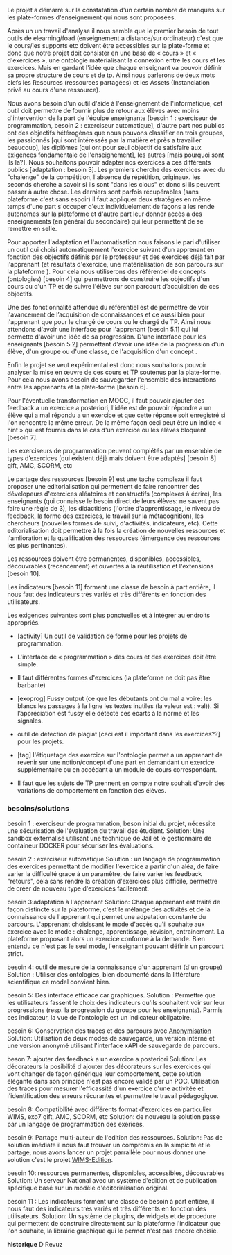 
Le projet a démarré sur la constatation d'un certain nombre de manques sur les plate-formes d'enseignement qui nous sont proposées.

Après un un travail d'analyse il nous semble que le premier besoin de tout outils de elearning/foad (enseignement a distance/sur ordinateur) c'est que le cours/les supports etc doivent être accessibles sur la plate-forme et donc que notre projet doit consister en une base de « cours » et « d'exercices », une ontologie matérialisant la connexion entre les cours et les exercices.
Mais en gardant l'idée que chaque enseignant va pouvoir définir sa propre structure de cours et de tp. Ainsi nous parlerons de deux mots clefs les Resources (ressources partagées) et les Assets (Instanciation privé au cours d'une ressource).

Nous avons besoin d'un outil d'aide à l'enseignement de l'informatique, cet outil doit permettre de fournir plus de retour aux élèves avec moins d'intervention de la part de l'équipe enseignante [besoin 1 : exerciseur de programmation, besoin 2 : exerciseur automatique], d'autre part nos publics ont des objectifs hétérogènes que nous pouvons classifier en trois groupes, les passionnés [qui sont intéressés par la matière et près a travailler beaucoup], les diplômes [qui ont pour seul objectif de satisfaire aux exigences fondamentale de l'enseignement], les autres [mais pourquoi sont ils la?]. Nous souhaitons pouvoir adapter nos exercices a ces différents publics [adaptation : besoin 3]. Les premiers cherche des exercices avec du "chalenge" de la compétition, l'absence de répétition, originaux. les seconds cherche a savoir si ils sont "dans les clous" et donc si ils peuvent passer à autre chose. Les derniers sont parfois récupérables (sans plateforme c'est sans espoir) il faut appliquer deux stratégies en même temps d'une part s'occuper d'eux individuelement de façons a les rende autonomes sur la plateforme et d'autre part leur donner accès a des enseignements (en général du secondaire) qui leur permettent de se remettre en selle. 

Pour apporter l'adaptation et l'automatisation nous faisons le pari d'utiliser un outil qui choisi automatiquement  l'exercice suivant d'un apprenant en fonction des objectifs définis par le professeur et des exercices déjà fait par l'apprenant (et résultats d'exercice, une matérialisation de son parcours sur la plateforme ). Pour cela nous utiliserons des  référentiel de concepts (ontologies) [besoin 4] qui permettrons de construire les objectifs d'un cours ou d'un TP et de suivre l'élève sur son parcourt d’acquisition de ces objectifs.

Une des fonctionnalité attendue du référentiel est de permettre de voir l'avancement de l’acquisition de connaissances et ce aussi bien pour l'apprenant que pour le chargé de cours ou le chargé de TP. Ainsi nous attendons d'avoir une interface pour l'apprenant [besoin 5.1] qui lui permette d'avoir une idée de sa progression. D'une interface pour les enseignants [besoin 5.2] permettant d'avoir une idée de la progression d'un élève, d'un groupe ou d'une classe, de l'acquisition d'un concept .

Enfin le projet se veut expérimental est donc nous souhaitons pouvoir analyser la mise en œuvre de ces cours et TP soutenus par la plate-forme. Pour cela nous avons besoin de sauvegarder l'ensemble des interactions entre les apprenants et la plate-forme [besoin 6].

Pour l'éventuelle transformation en MOOC, il faut pouvoir ajouter des feedback a un exercice a posteriori, l'idée est de pouvoir répondre a un élève qui a mal répondu a un exercice et que cette réponse soit enregistré si l'on rencontre la même erreur. De la même façon ceci peut être un indice « hint » qui est fournis dans le cas d'un exercice ou les élèves bloquent [besoin 7].

Les exerciseurs de programmation peuvent complétés par un ensemble de types d’exercices [qui existent déjà mais doivent être adaptés] [besoin 8] gift, AMC, SCORM, etc

Le partage des ressources [besoin 9] est une tache complexe il faut proposer une editorialisation qui permettent de faire rencontrer des dévelopeurs d'exercices aléatoires et constructifs (complexes à écrire), les enseignants (qui connaisse le besoin direct de leurs élèves: ne savent pas faire une règle de 3), les didactitiens (l'ordre d'apprentissage, le niveau de feedback, la forme des exercices, le travail sur la métacognition), les chercheurs (nouvelles formes de suivi, d'activités, indicateurs, etc). Cette editorialisation doit permettre à la fois la création de nouvelles ressources et l'amlioration et la qualification des ressources (émergence des ressources les plus pertinantes). 

Les ressources doivent être permanentes, disponibles, accessibles, découvrables (recencement) et ouvertes à la réutilisation et l'extensions [besoin 10].


Les indicateurs [besoin 11] forment une classe de besoin à part entière, il nous faut des indicateurs très variés et très différents en fonction des utilisateurs.



Les exigences suivantes sont plus ponctuelles et à intégrer au endroits appropriés.

* [activity] Un outil de validation de forme pour les projets de programmation.

* L'interface de « programmation » des cours et des exercices doit être simple.

* Il faut différentes formes d'exercices (la plateforme ne doit pas être barbante)

* [exoprog] Fussy output (ce que les débutants ont du mal a voire: les blancs les passages à la ligne les textes inutiles (la valeur est : val)). Si l’appréciation est fussy elle détecte ces écarts à la norme et les signales.

* outil de détection de plagiat [ceci est il important dans les exercices??] pour les projets.

* [tag] l'étiquetage des exercice sur l'ontologie permet a un apprenant de revenir sur une notion/concept d'une part en demandant un exercice supplémentaire ou en accédant a un module de cours correspondant.

* Il faut que les sujets de TP prennent en compte notre souhait d'avoir des variations de comportement en fonction des élèves.



### besoins/solutions

besoin 1 : exerciseur de programmation, beson initial du projet, nécessite une sécurisation de l'évaluation du travail des étudiant.
Solution: Une sandbox externalisé utilisant une technique de  Jail et le gestionnaire de containeur DOCKER pour sécuriser les évaluations.

besoin 2 : exerciseur automatique
Solution : un langage de programmation des exercices permettant de modifier l'exercice a partir d'un aléa, de faire varier la difficulté grace à un paramêtre, de faire varier les feedback "retours", cela sans rendre la création d'exercices plus difficile, permettre de créer de nouveau type d'exercices facilement.  

besoin 3:adaptation à l'apprenant 
Solution: Chaque apprenant est traité de façon distincte sur la plateforme, c'est le mélange des activités et de la connaissance de l'apprenant qui permet une adpatation constante du parcours.
L'apprenant choisissant le mode d'accès qu'il souhaite aux exercice avec le mode : chalenge, apprentissage, révision, entrainement. La plateforme proposant alors un exercice conforme à la demande. Bien entendu ce n'est pas le seul mode, l'enseignant pouvant définir un parcourt strict. 

besoin 4: outil de mesure de la connaissance d'un apprenant (d'un groupe)
Solution : Utiliser des ontologies, bien documenté dans la littérature scientifique ce model convient bien.

besoin 5: Des interface efficace car graphiques.
Solution : Permettre que les utilisateurs fassent le choix des indicateurs qu'ils souhaitent voir sur leur progressions (resp. la progression du groupe pour les enseignants). Parmis ces indicateur, la vue de l'ontologie est un indicateur obligatoire.

besoin 6: Conservation des traces et des parcours avec [Anonymisation](https://fr.wikipedia.org/wiki/Anonymisation)
Solution: Utilisation de deux modes de sauvegarde, un version interne et une version anonymé utilisant l'interface xAPI de sauvegarde de parcours.

beson 7:  ajouter des feedback a un exercice a posteriori
Solution: Les décorateurs la posibilité d'ajouter des décorateurs sur les exercices qui vont changer de façon générique leur comportement, cette solution élégante dans son principe n'est pas encore validé par un POC. Utilisation des traces pour mesurer l'efficassité d'un exercice d'une activitée et l'identification des erreurs récurantes et permettre le travail pédagogique. 

besoin 8: Compatibilité avec différents format d'exercices en particulier WIMS, exo7 gift, AMC, SCORM, etc
Solution: de nouveau la solution passe par un langage de programmation des exerices, 

besoin 9: Partage multi-auteur de l'edition des ressources.
Solution: Pas de solution imédiate il nous faut trouver un compromis en la simpicité et le partage, 
nous avons lancer un projet parrallèle pour nous donner une solution c'est le projet [WIMS-Edition](wimdsed.besoin.md). 


besoin 10:  ressources permanentes, disponibles, accessibles, découvrables 
Solution: Un serveur National avec un système d'edition et de publication spécifique basé sur un modèle d'éditorialisation original.  


besoin 11 : Les indicateurs  forment une classe de besoin à part entière, il nous faut des indicateurs très variés et très différents en fonction des utilisateurs.
Solution: Un système de plugins, de widgets et de procedure qui permettent de construire directement sur la plateforme l'indicateur que l'on souhaite, la librairie graphique qui le permet n'est pas encore choisie.

 



**historique** D Revuz 
